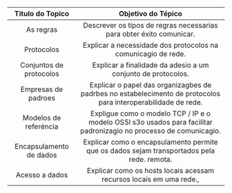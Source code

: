 | Titulo do Topico | Objetivo do Tépico |
|:---:|:---:|
| As regras | Descrever os tipos de regras necessarias para obter éxito comunicar. |
| Protocolos | Explicar a necessidade dos protocolos na comunicagio de rede. |
| Conjuntos de protocolos | Explicar a finalidade da adesio a um conjunto de protocolos. |
| Empresas de padroes | Explicar o papel das organizagbes de padrbes no estabelecimento de protocolos para interoperabilidade de rede. |
| Modelos de referéncia | Expligue como o modelo TCP / IP e o modelo OS5l s3o usados para facilitar padronizagio no processo de comunicagio. |
| Encapsulamento de dados | Explicar como o encapsulamento permite que os dados sejam transportados pela rede. remota. |
| Acesso a dados | Explicar como os hosts locais acessam recursos locais em uma rede., |
